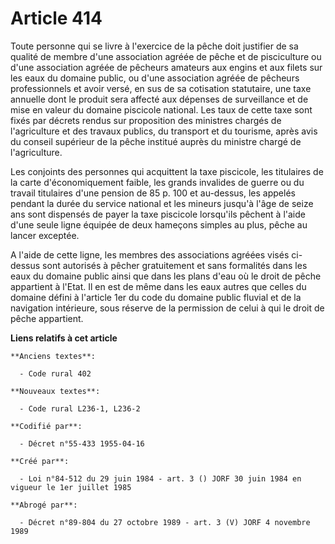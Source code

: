 # Article 414

Toute personne qui se livre à l'exercice de la pêche doit justifier de sa qualité de membre d'une association agréée de pêche
et de pisciculture ou d'une association agréée de pêcheurs amateurs aux engins et aux filets sur les eaux du domaine public,
ou d'une association agréée de pêcheurs professionnels et avoir versé, en sus de sa cotisation statutaire, une taxe annuelle
dont le produit sera affecté aux dépenses de surveillance et de mise en valeur du domaine piscicole national. Les taux de
cette taxe sont fixés par décrets rendus sur proposition des ministres chargés de l'agriculture et des travaux publics, du
transport et du tourisme, après avis du conseil supérieur de la pêche institué auprès du ministre chargé de l'agriculture.

Les conjoints des personnes qui acquittent la taxe piscicole, les titulaires de la carte d'économiquement faible, les grands
invalides de guerre ou du travail titulaires d'une pension de 85 p. 100 et au-dessus, les appelés pendant la durée du service
national et les mineurs jusqu'à l'âge de seize ans sont dispensés de payer la taxe piscicole lorsqu'ils pêchent à l'aide
d'une seule ligne équipée de deux hameçons simples au plus, pêche au lancer exceptée.

A l'aide de cette ligne, les membres des associations agréées visés ci-dessus sont autorisés à pêcher gratuitement et sans
formalités dans les eaux du domaine public ainsi que dans les plans d'eau où le droit de pêche appartient à l'Etat. Il en est
de même dans les eaux autres que celles du domaine défini à l'article 1er du code du domaine public fluvial et de la
navigation intérieure, sous réserve de la permission de celui à qui le droit de pêche appartient.

**Liens relatifs à cet article**

	**Anciens textes**:

	  - Code rural 402

	**Nouveaux textes**:

	  - Code rural L236-1, L236-2

	**Codifié par**:

	  - Décret n°55-433 1955-04-16

	**Créé par**:

	  - Loi n°84-512 du 29 juin 1984 - art. 3 () JORF 30 juin 1984 en vigueur le 1er juillet 1985

	**Abrogé par**:

	  - Décret n°89-804 du 27 octobre 1989 - art. 3 (V) JORF 4 novembre 1989
